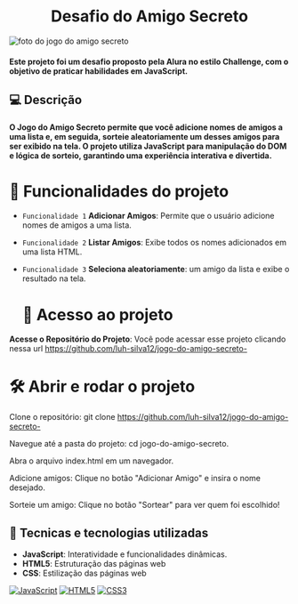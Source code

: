 <h1 align="center"> Desafio do Amigo Secreto </h1> 

![foto do jogo do amigo secreto](https://github.com/user-attachments/assets/c0bac6a0-dd0d-41b0-9eae-b521eda63bfa)

#### Este projeto foi um desafio proposto pela Alura no estilo Challenge, com o objetivo de praticar habilidades em JavaScript. ####

## 💻 **Descrição** 
#### O Jogo do Amigo Secreto permite que você adicione nomes de amigos a uma lista e, em seguida, sorteie aleatoriamente um desses amigos para ser exibido na tela. O projeto utiliza JavaScript para manipulação do DOM e lógica de sorteio, garantindo uma experiência interativa e divertida. ####
# :hammer: **Funcionalidades do projeto**
- `Funcionalidade 1` **Adicionar Amigos**: Permite que o usuário adicione nomes de amigos a uma lista.
- `Funcionalidade 2` **Listar Amigos**: Exibe todos os nomes adicionados em uma lista HTML.
- `Funcionalidade 3` **Seleciona aleatoriamente**: um amigo da lista e exibe o resultado na tela.

   # 📁 Acesso ao projeto
**Acesse o Repositório do Projeto**: Você pode acessar esse projeto clicando nessa url https://github.com/luh-silva12/jogo-do-amigo-secreto-

# 🛠️ Abrir e rodar o projeto
Clone o repositório: git clone https://github.com/luh-silva12/jogo-do-amigo-secreto-

Navegue até a pasta do projeto: cd jogo-do-amigo-secreto.

Abra o arquivo index.html em um navegador.

Adicione amigos: Clique no botão "Adicionar Amigo" e insira o nome desejado.


Sorteie um amigo: Clique no botão "Sortear" para ver quem foi escolhido!


## 🔽 **Tecnicas e tecnologias utilizadas**

- **JavaScript**: Interatividade e funcionalidades dinâmicas. 
- **HTML5**: Estruturação das páginas web
- **CSS**: Estilização das páginas web

  
[![JavaScript](https://img.shields.io/badge/JavaScript-F7DF1E?style=for-the-badge&logo=javascript&logoColor=black)](https://developer.mozilla.org/en-US/docs/Web/JavaScript)
[![HTML5](https://img.shields.io/badge/HTML5-E34F26?style=for-the-badge&logo=html5&logoColor=white)](https://developer.mozilla.org/en-US/docs/Web/HTML)
[![CSS3](https://img.shields.io/badge/CSS3-1572B6?style=for-the-badge&logo=css3&logoColor=white)](https://developer.mozilla.org/en-US/docs/Web/CSS)
